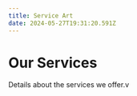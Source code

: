 ```yaml
---
title: Service Art
date: 2024-05-27T19:31:20.591Z
---
```


# Our Services

Details about the services we offer.v